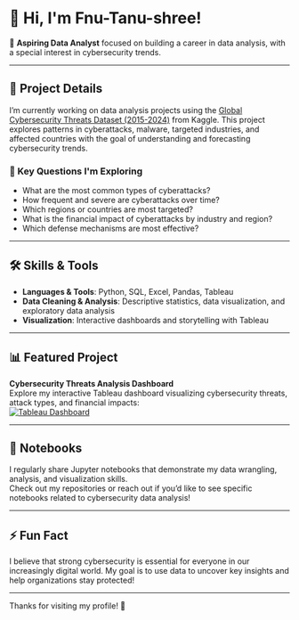 # 👋 Hi, I'm Fnu-Tanu-shree!

🌱 **Aspiring Data Analyst** focused on building a career in data analysis, with a special interest in cybersecurity trends.

---

## 🚀 Project Details

I’m currently working on data analysis projects using the [Global Cybersecurity Threats Dataset (2015-2024)](https://www.kaggle.com/datasets/atharvasoundankar/global-cybersecurity-threats-2015-2024) from Kaggle. This project explores patterns in cyberattacks, malware, targeted industries, and affected countries with the goal of understanding and forecasting cybersecurity trends.

### 🔎 Key Questions I'm Exploring
- What are the most common types of cyberattacks?
- How frequent and severe are cyberattacks over time?
- Which regions or countries are most targeted?
- What is the financial impact of cyberattacks by industry and region?
- Which defense mechanisms are most effective?

---

## 🛠️ Skills & Tools

- **Languages & Tools**: Python, SQL, Excel, Pandas, Tableau
- **Data Cleaning & Analysis**: Descriptive statistics, data visualization, and exploratory data analysis
- **Visualization**: Interactive dashboards and storytelling with Tableau

---

## 📊 Featured Project

**Cybersecurity Threats Analysis Dashboard**  
Explore my interactive Tableau dashboard visualizing cybersecurity threats, attack types, and financial impacts:  
[![Tableau Dashboard](https://img.shields.io/badge/View%20on-Tableau-blue?logo=tableau)](https://public.tableau.com/app/profile/fnu.tanu.shree/viz/cybersecuritythreat/Story1)

---

## 📒 Notebooks

I regularly share Jupyter notebooks that demonstrate my data wrangling, analysis, and visualization skills.  
Check out my repositories or reach out if you’d like to see specific notebooks related to cybersecurity data analysis!

---

<!--
## 🌐 Connect with Me

[//]: # (Add your LinkedIn, Kaggle, or email here later)
-->

## ⚡ Fun Fact

I believe that strong cybersecurity is essential for everyone in our increasingly digital world. My goal is to use data to uncover key insights and help organizations stay protected!

---

Thanks for visiting my profile! 🚀

